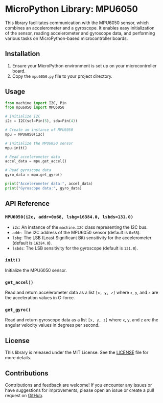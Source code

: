 # MicroPython Library: MPU6050

This library facilitates communication with the MPU6050 sensor, which combines an accelerometer and a gyroscope. It enables easy initialization of the sensor, reading accelerometer and gyroscope data, and performing various tasks on MicroPython-based microcontroller boards.

## Installation

1. Ensure your MicroPython environment is set up on your microcontroller board.
2. Copy the `mpu6050.py` file to your project directory.

## Usage

```python
from machine import I2C, Pin
from mpu6050 import MPU6050

# Initialize I2C
i2c = I2C(scl=Pin(5), sda=Pin(4))

# Create an instance of MPU6050
mpu = MPU6050(i2c)

# Initialize the MPU6050 sensor
mpu.init()

# Read accelerometer data
accel_data = mpu.get_accel()

# Read gyroscope data
gyro_data = mpu.get_gyro()

print("Accelerometer data:", accel_data)
print("Gyroscope data:", gyro_data)
```

## API Reference

### `MPU6050(i2c, addr=0x68, lsbg=16384.0, lsbds=131.0)`

- `i2c`: An instance of the `machine.I2C` class representing the I2C bus.
- `addr`: The I2C address of the MPU6050 sensor (default is `0x68`).
- `lsbg`: The LSB (Least Significant Bit) sensitivity for the accelerometer (default is `16384.0`).
- `lsbds`: The LSB sensitivity for the gyroscope (default is `131.0`).

### `init()`

Initialize the MPU6050 sensor.

### `get_accel()`

Read and return accelerometer data as a list `[x, y, z]` where `x`, `y`, and `z` are the acceleration values in G-force.

### `get_gyro()`

Read and return gyroscope data as a list `[x, y, z]` where `x`, `y`, and `z` are the angular velocity values in degrees per second.

## License

This library is released under the MIT License. See the [LICENSE](LICENSE) file for more details.

## Contributions

Contributions and feedback are welcome! If you encounter any issues or have suggestions for improvements, please open an issue or create a pull request on [GitHub](https://github.com/yourusername/mpu6050-python).
